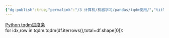 ```yaml
---
{"dg-publish":true,"permalink":"/3 计算机/机器学习/pandas/tqdm使用/","title":"tqdm使用"}
---
```



[Python tqdm进度条](../../编程语言和语法/python/库的运用/Python%20tqdm进度条.md)  
for idx,row in tqdm.tqdm(df.iterrows(),total=df.shape\[0\]):